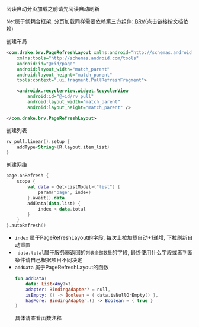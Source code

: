 阅读自动分页加载之前请先阅读自动刷新

Net属于低耦合框架, 分页加载同样需要依赖第三方组件: [BRV](https://github.com/liangjingkanji/BRV)(点击链接按文档依赖)


创建布局
```xml
<com.drake.brv.PageRefreshLayout xmlns:android="http://schemas.android.com/apk/res/android"
    xmlns:tools="http://schemas.android.com/tools"
    android:id="@+id/page"
    android:layout_width="match_parent"
    android:layout_height="match_parent"
    tools:context=".ui.fragment.PullRefreshFragment">

    <androidx.recyclerview.widget.RecyclerView
        android:id="@+id/rv_pull"
        android:layout_width="match_parent"
        android:layout_height="match_parent" />

</com.drake.brv.PageRefreshLayout>
```

创建列表
```kotlin
rv_pull.linear().setup {
    addType<String>(R.layout.item_list)
}
```

创建网络
```kotlin
page.onRefresh {
    scope {
        val data = Get<ListModel>("list") {
            param("page", index)
        }.await().data
        addData(data.list) {
            index < data.total
        }
    }
}.autoRefresh()
```

- `index` 属于PageRefreshLayout的字段, 每次上拉加载自动+1递增, 下拉刷新自动重置
- ` data.total`属于服务器返回的`列表全部数量`的字段, 最终使用什么字段或者判断条件请自己根据项目不同决定
- `addData` 属于PageRefreshLayout的函数
    ```kotlin
    fun addData(
        data: List<Any?>?,
        adapter: BindingAdapter? = null,
        isEmpty: () -> Boolean = { data.isNullOrEmpty() },
        hasMore: BindingAdapter.() -> Boolean = { true }
    )
    ```
    具体请查看函数注释